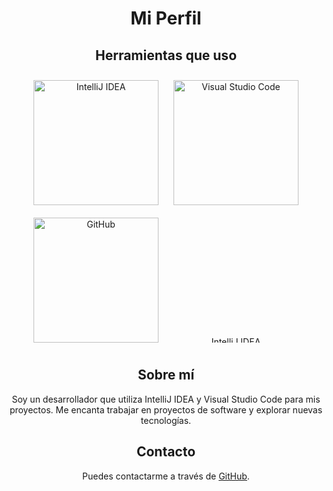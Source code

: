 <div style="text-align: center;">
  <h1>Mi Perfil</h1>
  
  <h2>Herramientas que uso</h2>
  <img src="https://img.icons8.com/?size=512&id=61466&format=png" alt="IntelliJ IDEA" style="width: 200px; margin: 10px;">
  <img src="https://upload.wikimedia.org/wikipedia/commons/thumb/9/9a/Visual_Studio_Code_1.35_icon.svg/2048px-Visual_Studio_Code_1.35_icon.svg.png"         alt="Visual Studio Code" style="width: 200px; margin: 10px;">
   <img src="https://encrypted-tbn0.gstatic.com/images?q=tbn:ANd9GcS0WxsHiJ67Myud_p_XIdNI35NDec7psLLa5Q&s" alt="GitHub" style="width: 200px; margin: 10px;">
    <img src="https://encrypted-tbn0.gstatic.com/images?q=tbn:ANd9GcTMVCjdbxE8IB0wm_DDlNVWDDYCi-j6peP2Ew&s" alt="IntelliJ IDEA" style="width: 200px; margin: 10px; height: 10px;">
  
  <h2>Sobre mí</h2>
  <p>Soy un desarrollador que utiliza IntelliJ IDEA y Visual Studio Code para mis proyectos. Me encanta trabajar en proyectos de software y explorar nuevas tecnologías.</p>
  
  <h2>Contacto</h2>
  <p>Puedes contactarme a través de <a href="https://github.com/karrasmil80">GitHub</a>.</p>
</div>
